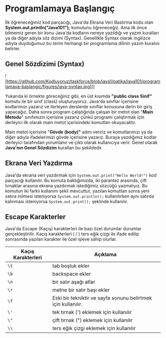 # Programlamaya Başlangıç

İlk öğreneceğimiz kod parçacığı, Java'da Ekrana Veri Bastırma kodu olan **System.out.println("Java101");** komutunu öğreneceğiz. Ama ilk önce bilmemiz geren bir konu Java'da kodların nereye yazıldığı ve yazım kuralları ya da diğer adıyla söz dizimi (Syntax). Genellikle Syntax olarak ingilizce adıyla duyduğumuz bu terim herhangi bir programlama dilinin yazım kuralını belirler.

## Genel Sözdizimi (Syntax)

![https://github.com/Kodluyoruz/taskforce/blob/java1/patika/java101/programlamaya-baslangic/figures/java-syntax.jpg]()

Yukarıda ki örnekte göreceğiniz gibi, en üst kısımda **"public class Sinif"** komutu ile bir sınıf (class) oluşturuyoruz. Java'da sınıflar içerisine kodlarımızı yazarız ve ilerleyen derslerde sınıflar konusuna derin bir giriş yapacağız. Daha sonra program çalıştığında çalışan bir metot olan "**Main Metodu**" sınıfımızın içerisine yazarız çünkü programı çalıştırmak için derleyici ilk olarak main metot içerisindeki komutları okuyacaktır.

Main metot içerisine "**Gövde (body)"** adını veririz ve komutlarımızı ya da diğer adıyla ifadelerimizi gövde içerisine yazarız. Buraya yazdığımız kodlar derleyici tarafından yorumlanır ve çıktı olarak kullanıcıya verir. Genel olarak **Java'nın Genel Sözdizim** kuralları bu şekildedir.

## Ekrana Veri Yazdırma

Java'da ekrana veri yazdırmak için `System.out.print("Hello World!")` kod parçacığı kullanılır. Bu komuta baktığımızda, iki parantez arasında, çift tırnaklar arasına ekrana yazdırmak istediğimiz sözcüğü yazmalıyız. Bu komutun iki farklı kullanım şekli mevcuttur, yazılan komuttan sonra yeni satıra inilmesi isteniyorsa `System.out.println();` kullanılırken aynı satırda kalınması isteniyorsa `System.out.print();` şeklinde kullanılır.

## Escape Karakterler

Java'da Escape (Kaçış) karakterleri ile bazı özel durumlar durumlar gerçekleştirilir. Kaçış karakterleri ( / ) ters eğik çizgi ile ifade edilip sonrasında yazılan karakter ile özel işleve sahip olurlar. 

| Kaçış Karakterleri | Açıklama                                                     |
| ------------------ | ------------------------------------------------------------ |
| `\t`               | tab boşluk ekler                                             |
| `\b`               | backspace ekler                                              |
| `\n`               | bir satır aşağı atlar                                        |
| `\r`               | metne bir satır başı ekler                                   |
| `\f`               | Eski bir tekniktir ve sayfa sonunu belirtmek için kullanılır. |
| `\'`               | tek tırnak (') eklemek için kullanılır                       |
| `\"`               | çift tırnak (") eklemek için kullanılır                      |
| `\\`               | ters eğik çizgi eklemek için kullanılır                      |

